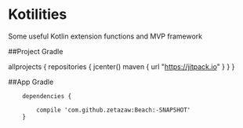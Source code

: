 # Kotilities
Some useful Kotlin extension functions and MVP framework


##Project Gradle

allprojects {
    repositories {
        jcenter()
            maven { url "https://jitpack.io" }
    }
}

##App Gradle

```
    dependencies {

        compile 'com.github.zetazaw:Beach:-SNAPSHOT'
    }
